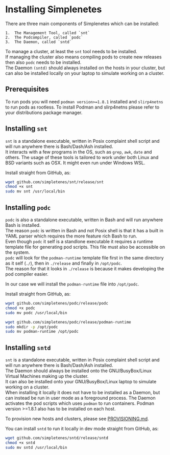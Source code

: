 # Installing Simplenetes

There are three main components of Simplenetes which can be installed:

    1.  The Management Tool, called `snt`
    2.  The Podcompiler, called `podc`
    3.  The Daemon, called `sntd`

To manage a cluster, at least the `snt` tool needs to be installed.  
If managing the cluster also means compiling pods to create new releases then also `podc` needs to be installed.  
The Daemon `(sntd)` should always installed on the hosts in your cluster, but can also be installed locally on your laptop to simulate working on a cluster.

## Prerequisites
To run pods you will need `podman version>=1.8.1` installed and `slirp4netns` to run pods as rootless. To install Podman and slirp4netns please refer to your distributions package manager.  

## Installing `snt`
`snt` is a standalone executable, written in Posix complaint shell script and will run anywhere there is Bash/Dash/Ash installed.  
It interacts with a few programs in the OS, such as `grep`, `awk`, `date` and others. The usage of these tools is tailored to work under both Linux and BSD variants such as OSX. It might even run under Windows WSL.

Install straight from GitHub, as:  
```sh
wget github.com/simpletenes/snt/release/snt
chmod +x snt
sudo mv snt /usr/local/bin
```

## Installing `podc`
`podc` is also a standalone executable, written in Bash and will run anywhere Bash is installed.  
The reason `podc` is written in Bash and not Posix shell is that it has a built in YAML parser which requires the more feature rich Bash to run.  
Even though `podc` it self is a standlone executable it requires a runtime template file for generating pod scripts. This file must also be accessible on the system.  
`podc` will look for the `podman-runtime` template file first in the same directory as it self (`./`), then in `./release` and finally in `/opt/podc`.  
The reason for that it looks in `./release` is because it makes developing the pod compiler easier.  

In our case we will install the `podman-runtime` file into `/opt/podc`.

Install straight from GitHub, as:  
```sh
wget github.com/simpletenes/podc/release/podc
chmod +x podc
sudo mv podc /usr/local/bin

wget github.com/simpletenes/podc/release/podman-runtime
sudo mkdir -p /opt/podc
sudo mv podman-runtime /opt/podc
```

## Installing `sntd`
`snt` is a standalone executable, written in Posix complaint shell script and will run anywhere there is Bash/Dash/Ash installed.  
The Daemon should always be installed onto the GNU/BusyBox/Linux Virtual Machines making up the cluster.  
It can also be installed onto your GNU/BusyBox/Linux laptop to simulate working on a cluster.  
When installing it locally it does not have to be installed as a Daemon, but can instead be run in user mode as a foreground process.
The Daemon activates the pod scripts which uses `podman` to run containers. Podman version >=1.8.1 also has to be installed on each host.  

To provision new hosts and clusters, please see [PROVISIONING.md](PROVISIONING.md).  

You can install `sntd` to run it locally in dev mode straight from GitHub, as:  
```sh
wget github.com/simpletenes/sntd/release/sntd
chmod +x sntd
sudo mv sntd /usr/local/bin
```
